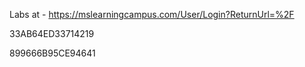 Labs at - https://mslearningcampus.com/User/Login?ReturnUrl=%2F



33AB64ED33714219




899666B95CE94641
